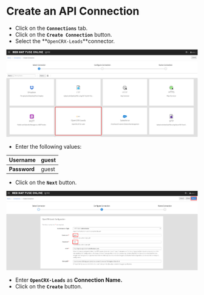 # Create an API Connection

* Click on the **`Connections`** tab.
* Click on the  **`Create Connection`** button.
* Select the **`OpenCRX-Leads`**connector.

![](../.gitbook/assets/image%20%28107%29.png)

* Enter the following values:

| **Username** | guest |
| --- | --- |
| **Password** | guest |

* Click on the  **`Next`** button.

![](../.gitbook/assets/image%20%2880%29.png)

* Enter **`OpenCRX-Leads`** as **Connection Name.**
* Click on the **`Create`** button.

